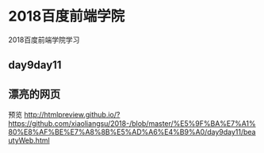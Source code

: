 # 2018百度前端学院
2018百度前端学院学习

## day9day11
## 漂亮的网页

预览
 http://htmlpreview.github.io/?https://github.com/xiaoliangsu/2018-/blob/master/%E5%9F%BA%E7%A1%80%E8%AF%BE%E7%A8%8B%E5%AD%A6%E4%B9%A0/day9day11/beautyWeb.html
